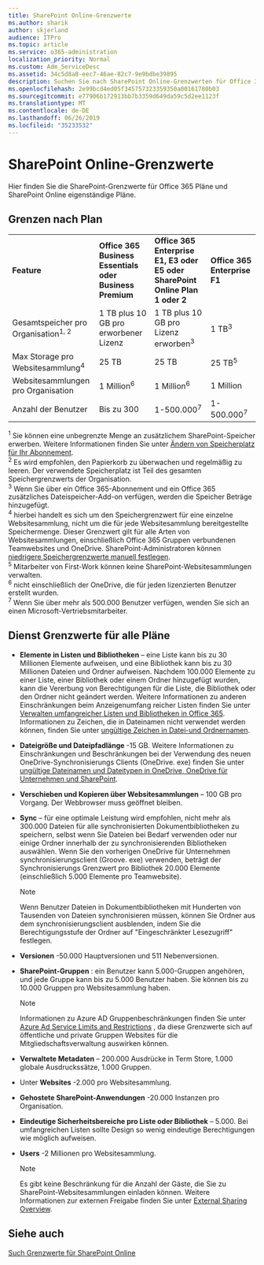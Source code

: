 ```yaml
---
title: SharePoint Online-Grenzwerte
ms.author: sharik
author: skjerland
audience: ITPro
ms.topic: article
ms.service: o365-administration
localization_priority: Normal
ms.custom: Adm_ServiceDesc
ms.assetid: 34c5d8a8-eec7-46ae-82c7-9e9bdbe39895
description: Suchen Sie nach SharePoint Online-Grenzwerten für Office 365 Enterprise-Pläne und eigenständige Pläne.
ms.openlocfilehash: 2e99bcd4ed05f345757323359350a00161780b03
ms.sourcegitcommit: e77906b172913bb7b3359d649da59c5d2ee1123f
ms.translationtype: MT
ms.contentlocale: de-DE
ms.lasthandoff: 06/26/2019
ms.locfileid: "35233532"
---
```

# <a name="sharepoint-online-limits"></a>SharePoint Online-Grenzwerte 

Hier finden Sie die SharePoint-Grenzwerte für Office 365 Pläne und SharePoint Online eigenständige Pläne.
  
## <a name="limits-by-plan"></a>Grenzen nach Plan 

|||||
|:-----|:-----|:-----|:-----|
|**Feature** <br/> |**Office 365 Business Essentials oder Business Premium** <br/> |**Office 365 Enterprise E1, E3 oder E5 oder SharePoint Online Plan 1 oder 2** <br/> | **Office 365 Enterprise F1** <br/> |
|Gesamtspeicher pro Organisation<sup>1, 2</sup> <br/> |1 TB plus 10 GB pro erworbener Lizenz  <br/> |1 TB plus 10 GB pro Lizenz erworben<sup>3</sup> <br/> |1 TB<sup>3</sup> <br/> |
|Max Storage pro Websitesammlung<sup>4</sup><br/> |25 TB <br/> |25 TB <br/> |25 TB<sup>5</sup> <br/> |
|Websitesammlungen pro Organisation  <br/> |1 Million<sup>6</sup> <br/> |1 Million<sup>6</sup> <br/> |1 Million<br/> |
|Anzahl der Benutzer  <br/> |Bis zu 300  <br/> |1-500.000<sup>7</sup> <br/> |1-500.000<sup>7</sup> <br/> |
   
<sup>1</sup> Sie können eine unbegrenzte Menge an zusätzlichem SharePoint-Speicher erwerben. Weitere Informationen finden Sie unter [Ändern von Speicherplatz für Ihr Abonnement](https://docs.microsoft.com/office365/admin/subscriptions-and-billing/add-storage-space). 
<br/><sup>2</sup> Es wird empfohlen, den Papierkorb zu überwachen und regelmäßig zu leeren. Der verwendete Speicherplatz ist Teil des gesamten Speichergrenzwerts der Organisation. 
<br/> <sup>3</sup> Wenn Sie über ein Office 365-Abonnement und ein Office 365 zusätzliches Dateispeicher-Add-on verfügen, werden die Speicher Beträge hinzugefügt. 
<br/> <sup>4</sup> hierbei handelt es sich um den Speichergrenzwert für eine einzelne Websitesammlung, nicht um die für jede Websitesammlung bereitgestellte Speichermenge. Dieser Grenzwert gilt für alle Arten von Websitesammlungen, einschließlich Office 365 Gruppen verbundenen Teamwebsites und OneDrive. SharePoint-Administratoren können [niedrigere Speichergrenzwerte manuell festlegen](https://docs.microsoft.com/sharepoint/manage-site-collection-storage-limits). 
<br/> <sup>5</sup> Mitarbeiter von First-Work können keine SharePoint-Websitesammlungen verwalten. 
<br/> <sup>6</sup> nicht einschließlich der OneDrive, die für jeden lizenzierten Benutzer erstellt wurden. 
<br/> <sup>7</sup> Wenn Sie über mehr als 500.000 Benutzer verfügen, wenden Sie sich an einen Microsoft-Vertriebsmitarbeiter. 
  
## <a name="service-limits-for-all-plans"></a>Dienst Grenzwerte für alle Pläne

- **Elemente in Listen und Bibliotheken** – eine Liste kann bis zu 30 Millionen Elemente aufweisen, und eine Bibliothek kann bis zu 30 Millionen Dateien und Ordner aufweisen. Nachdem 100.000 Elemente zu einer Liste, einer Bibliothek oder einem Ordner hinzugefügt wurden, kann die Vererbung von Berechtigungen für die Liste, die Bibliothek oder den Ordner nicht geändert werden. Weitere Informationen zu anderen Einschränkungen beim Anzeigenumfang reicher Listen finden Sie unter [Verwalten umfangreicher Listen und Bibliotheken in Office 365](https://support.office.com/article/b4038448-ec0e-49b7-b853-679d3d8fb784). Informationen zu Zeichen, die in Dateinamen nicht verwendet werden können, finden Sie unter [ungültige Zeichen in Datei-und Ordnernamen](https://support.office.com/article/64883a5d-228e-48f5-b3d2-eb39e07630fa).

- **Dateigröße und Dateipfadlänge** -15 GB. Weitere Informationen zu Einschränkungen und Beschränkungen bei der Verwendung des neuen OneDrive-Synchronisierungs Clients (OneDrive. exe) finden Sie unter [ungültige Dateinamen und Dateitypen in OneDrive, OneDrive für Unternehmen und SharePoint](https://support.office.com/article/64883a5d-228e-48f5-b3d2-eb39e07630fa).

- **Verschieben und Kopieren über Websitesammlungen** – 100 GB pro Vorgang. Der Webbrowser muss geöffnet bleiben.

- **Sync** – für eine optimale Leistung wird empfohlen, nicht mehr als 300.000 Dateien für alle synchronisierten Dokumentbibliotheken zu speichern, selbst wenn Sie Dateien bei Bedarf verwenden oder nur einige Ordner innerhalb der zu synchronisierenden Bibliotheken auswählen. Wenn Sie den vorherigen OneDrive für Unternehmen synchronisierungsclient (Groove. exe) verwenden, beträgt der Synchronisierungs Grenzwert pro Bibliothek 20.000 Elemente (einschließlich 5.000 Elemente pro Teamwebsite).

    > [!NOTE]
    > Wenn Benutzer Dateien in Dokumentbibliotheken mit Hunderten von Tausenden von Dateien synchronisieren müssen, können Sie Ordner aus dem synchronisierungsclient ausblenden, indem Sie die Berechtigungsstufe der Ordner auf "Eingeschränkter Lesezugriff" festlegen. 

- **Versionen** -50.000 Hauptversionen und 511 Nebenversionen.

- **SharePoint-Gruppen** : ein Benutzer kann 5.000-Gruppen angehören, und jede Gruppe kann bis zu 5.000 Benutzer haben. Sie können bis zu 10.000 Gruppen pro Websitesammlung haben.
    > [!NOTE]
    > Informationen zu Azure AD Gruppenbeschränkungen finden Sie unter [Azure Ad Service Limits and Restrictions](https://docs.microsoft.com/azure/active-directory/users-groups-roles/directory-service-limits-restrictions) , da diese Grenzwerte sich auf öffentliche und private Gruppen Websites für die Mitgliedschaftsverwaltung auswirken können. 
- **Verwaltete Metadaten** – 200.000 Ausdrücke in Term Store, 1.000 globale Ausdruckssätze, 1.000 Gruppen.

- Unter **Websites** -2.000 pro Websitesammlung.

- **Gehostete SharePoint-Anwendungen** -20.000 Instanzen pro Organisation.

- **Eindeutige Sicherheitsbereiche pro Liste oder Bibliothek** – 5.000. Bei umfangreichen Listen sollte Design so wenig eindeutige Berechtigungen wie möglich aufweisen.

- **Users** -2 Millionen pro Websitesammlung.
    > [!NOTE]
    > Es gibt keine Beschränkung für die Anzahl der Gäste, die Sie zu SharePoint-Websitesammlungen einladen können. Weitere Informationen zur externen Freigabe finden Sie unter [External Sharing Overview](https://docs.microsoft.com/sharepoint/external-sharing-overview).
## <a name="see-also"></a>Siehe auch

[Such Grenzwerte für SharePoint Online](https://docs.microsoft.com/sharepoint/search-limits)
